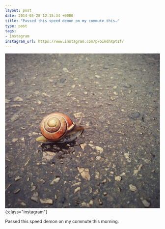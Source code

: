 ```yaml
---
layout: post
date: 2014-05-28 12:15:34 +0000
title: "Passed this speed demon on my commute this…"
type: post
tags:
- instagram
instagram_url: https://www.instagram.com/p/oikdhXpt1f/
---
```


![Instagram - oikdhXpt1f](/assets/oikdhXpt1f.jpg){:class="instagram"}

Passed this speed demon on my commute this morning.
